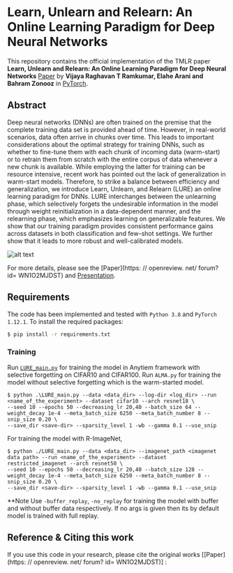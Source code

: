 # Learn, Unlearn and Relearn: An Online Learning Paradigm for Deep Neural Networks

This repository contains the official implementation of the TMLR paper **Learn, Unlearn and Relearn: An Online Learning Paradigm for Deep Neural Networks** [Paper](https://openreview.net/forum?id=WN1O2MJDST) by **Vijaya Raghavan T Ramkumar, Elahe Arani and Bahram Zonooz** in [PyTorch](https://pytorch.org/). 

## Abstract
Deep neural networks (DNNs) are often trained on the premise that the complete training
data set is provided ahead of time. However, in real-world scenarios, data often arrive
in chunks over time. This leads to important considerations about the optimal strategy
for training DNNs, such as whether to fine-tune them with each chunk of incoming data
(warm-start) or to retrain them from scratch with the entire corpus of data whenever a new
chunk is available. While employing the latter for training can be resource intensive, recent
work has pointed out the lack of generalization in warm-start models. Therefore, to strike
a balance between efficiency and generalization, we introduce Learn, Unlearn, and Relearn
(LURE) an online learning paradigm for DNNs. LURE interchanges between the unlearning
phase, which selectively forgets the undesirable information in the model through weight
reinitialization in a data-dependent manner, and the relearning phase, which emphasizes
learning on generalizable features. We show that our training paradigm provides consistent
performance gains across datasets in both classification and few-shot settings. We further
show that it leads to more robust and well-calibrated models.

![alt text](https://github.com/NeurAI-Lab/LURE/blob/method_LURE.png)

For more details, please see the [Paper](https: // openreview. net/ forum? id= WN1O2MJDST) and [Presentation](https://www.youtube.com/@neurai4080).

## Requirements

The code has been implemented and tested with `Python 3.8` and `PyTorch 1.12.1`.  To install the required packages: 
```bash
$ pip install -r requirements.txt
```


### Training 

Run [`LURE_main.py`](./LURE_main.py) for training the model in Anytiem framework with selective forgetting on CIFAR10 and CIFAR100. Run `ALMA.py` for training the model without selective forgetting which is the warm-started model. 

```
$ python .\LURE_main.py --data <data_dir> --log-dir <log_dir> --run <name_of_the_experiment> --dataset cifar10 --arch resnet18 \
--seed 10 --epochs 50 --decreasing_lr 20,40 --batch_size 64 --weight_decay 1e-4 --meta_batch_size 6250 --meta_batch_number 8 --snip_size 0.20 \
--save_dir <save-dir> --sparsity_level 1 -wb --gamma 0.1 --use_snip
```
For training the model with R-ImageNet, 

```
$ python ./LURE_main.py --data <data_dir> --imagenet_path <imagenet data path> --run <name_of_the_experiment> --dataset restricted_imagenet --arch resnet50 \
--seed 10 --epochs 50 --decreasing_lr 20,40 --batch_size 128 --weight_decay 1e-4 --meta_batch_size 6250 --meta_batch_number 8 --snip_size 0.20 \
--save_dir <save-dir> --sparsity_level 1 -wb --gamma 0.1 --use_snip

```
**Note Use `-buffer_replay`, `-no_replay` for training the model with buffer and without buffer data respectively. If no args is given then its by default model is trained with full replay.




## Reference & Citing this work

If you use this code in your research, please cite the original works [[Paper](https: // openreview. net/ forum? id= WN1O2MJDST)] :

```


```


